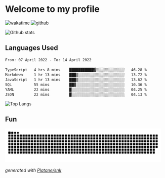 # Welcome to my profile

[![wakatime](https://wakatime.com/badge/user/82c377cd-a54c-404c-b7df-177b313ca539.svg)](https://wakatime.com/@82c377cd-a54c-404c-b7df-177b313ca539)
[![github](https://img.shields.io/github/followers/xinthose?logo=github&style=plastic)](https://github.com/alanhamlett?tab=followers)

![Github stats](https://github-readme-stats.vercel.app/api?username=xinthose&show_icons=true&theme=radical&count_private=true)

## Languages Used

<!--START_SECTION:waka-->

```text
From: 07 April 2022 - To: 14 April 2022

TypeScript   4 hrs 8 mins    ███████████▓░░░░░░░░░░░░░   46.28 %
Markdown     1 hr 13 mins    ███▒░░░░░░░░░░░░░░░░░░░░░   13.72 %
JavaScript   1 hr 13 mins    ███▒░░░░░░░░░░░░░░░░░░░░░   13.62 %
SQL          55 mins         ██▓░░░░░░░░░░░░░░░░░░░░░░   10.36 %
YAML         22 mins         █░░░░░░░░░░░░░░░░░░░░░░░░   04.25 %
JSON         22 mins         █░░░░░░░░░░░░░░░░░░░░░░░░   04.13 %
```

<!--END_SECTION:waka-->

![Top Langs](https://github-readme-stats.vercel.app/api/top-langs/?username=xinthose)

## Fun
![github contribution grid snake animation](https://raw.githubusercontent.com/xinthose/xinthose/output/github-contribution-grid-snake.svg)

_generated with [Platane/snk](https://github.com/Platane/snk)_
